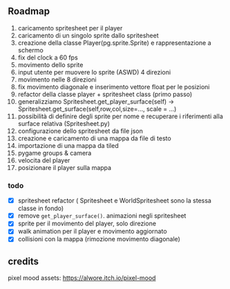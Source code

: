 

## Roadmap

1. caricamento spritesheet per il player
2. caricamento di un singolo sprite dallo spritesheet
3. creazione della classe Player(pg.sprite.Sprite) e rappresentazione a schermo
4. fix del clock a 60 fps
5. movimento dello sprite
6. input utente per muovere lo sprite (ASWD) 4 direzioni
7. movimento nelle 8 direzioni
8. fix movimento diagonale e inserimento vettore float per le posizioni
9. refactor della classe player + spritesheet class (primo passo)
10. generalizziamo Spritesheet.get_player_surface(self) -> Spritesheet.get_surface(self,row,col,size=..., scale  = ...)
11. possibilità di definire degli sprite per nome e recuperare i riferimenti alla surface relativa (Spritesheet.py)
12. configurazione dello spritesheet da file json
13. creazione e caricamento di una mappa da file di testo
14. importazione di una mappa da tiled
15. pygame groups & camera
16. velocita del player 
17. posizionare il player sulla mappa

### todo

- [x] spritesheet refactor ( Spritesheet e WorldSpritesheet sono la stessa classe in fondo)
- [x] remove  `get_player_surface()`. animazioni negli spritesheet
- [x] sprite per il movimento del player, solo direzione
- [x] walk animation per il player e movimento aggiornato
- [x] collisioni con la mappa (rimozione movimento diagonale)

## credits

pixel mood assets: https://alwore.itch.io/pixel-mood